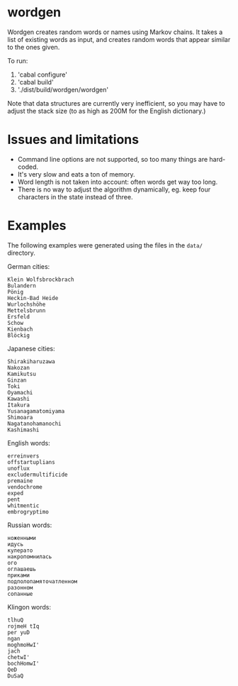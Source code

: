 # wordgen

Wordgen creates random words or names using Markov chains. It takes a list of existing words as input, and creates random words that appear similar to the ones given.

To run:

1. 'cabal configure'
2. 'cabal build'
3. './dist/build/wordgen/wordgen'

Note that data structures are currently very inefficient, so you may have to adjust the stack size (to as high as 200M for the English dictionary.)

# Issues and limitations

- Command line options are not supported, so too many things are hard-coded.
- It's very slow and eats a ton of memory.
- Word length is not taken into account: often words get way too long.
- There is no way to adjust the algorithm dynamically, eg. keep four characters in the state instead of three.

# Examples

The following examples were generated using the files in the `data/` directory.

German cities:

    Klein Wolfsbrockbrach
    Bulandern
    Pönig
    Heckin-Bad Heide
    Wurlochshöhe
    Mettelsbrunn
    Ersfeld
    Schow
    Kienbach
    Blöckig

Japanese cities:

    Shirakiharuzawa
    Nakozan
    Kamikutsu
    Ginzan
    Toki
    Oyamachi
    Kawashi
    Itakura
    Yusanagamatomiyama
    Shimoara
    Nagatanohamanochi
    Kashimashi

English words:

    erreinvers
    offstartuplians
    unoflux
    excludermultificide
    premaine
    vendochrome
    exped
    pent
    whitmentic
    embrogryptimo

Russian words:

    ноженными
    идусь
    кулерато
    накропомнилась
    ого
    оглашаешь
    приками
    подполопамяточатленном
    разонном
    сопанные

Klingon words:

    tlhuQ
    rojmeH tIq
    per yuD
    ngan
    moghmoHwI'
    jach
    chetwI'
    bochHomwI'
    QeD
    DuSaQ
